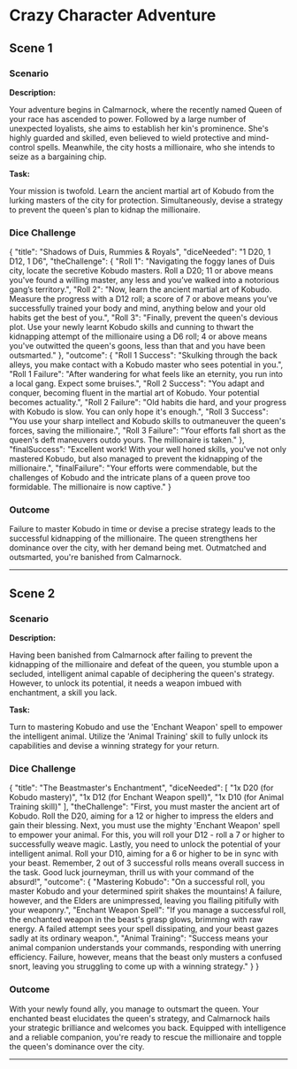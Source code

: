 # Crazy Character Adventure


## Scene 1

### Scenario

**Description:**

Your adventure begins in Calmarnock, where the recently named Queen of your race has ascended to power. Followed by a large number of unexpected loyalists, she aims to establish her kin's prominence. She's highly guarded and skilled, even believed to wield protective and mind-control spells. Meanwhile, the city hosts a millionaire, who she intends to seize as a bargaining chip.

**Task:**

Your mission is twofold. Learn the ancient martial art of Kobudo from the lurking masters of the city for protection. Simultaneously, devise a strategy to prevent the queen's plan to kidnap the millionaire.

### Dice Challenge

{
  "title": "Shadows of Duis, Rummies & Royals",
  "diceNeeded": "1 D20, 1 D12, 1 D6",
  "theChallenge": {
    "Roll 1": "Navigating the foggy lanes of Duis city, locate the secretive Kobudo masters. Roll a D20; 11 or above means you've found a willing master, any less and you’ve walked into a notorious gang’s territory.",
    "Roll 2": "Now, learn the ancient martial art of Kobudo. Measure the progress with a D12 roll; a score of 7 or above means you’ve successfully trained your body and mind, anything below and your old habits get the best of you.",
    "Roll 3": "Finally, prevent the queen's devious plot. Use your newly learnt Kobudo skills and cunning to thwart the kidnapping attempt of the millionaire using a D6 roll; 4 or above means you've outwitted the queen's goons, less than that and you have been outsmarted."
  },
  "outcome": {
    "Roll 1 Success": "Skulking through the back alleys, you make contact with a Kobudo master who sees potential in you.",
    "Roll 1 Failure": "After wandering for what feels like an eternity, you run into a local gang. Expect some bruises.",
    "Roll 2 Success": "You adapt and conquer, becoming fluent in the martial art of Kobudo. Your potential becomes actuality.",
    "Roll 2 Failure": "Old habits die hard, and your progress with Kobudo is slow. You can only hope it's enough.",
    "Roll 3 Success": "You use your sharp intellect and Kobudo skills to outmaneuver the queen's forces, saving the millionaire.",
    "Roll 3 Failure": "Your efforts fall short as the queen's deft maneuvers outdo yours. The millionaire is taken."
  },
  "finalSuccess": "Excellent work! With your well honed skills, you've not only mastered Kobudo, but also managed to prevent the kidnapping of the millionaire.",
  "finalFailure": "Your efforts were commendable, but the challenges of Kobudo and the intricate plans of a queen prove too formidable. The millionaire is now captive."
}

### Outcome

Failure to master Kobudo in time or devise a precise strategy leads to the successful kidnapping of the millionaire. The queen strengthens her dominance over the city, with her demand being met. Outmatched and outsmarted, you're banished from Calmarnock.

---


## Scene 2

### Scenario

**Description:**

Having been banished from Calmarnock after failing to prevent the kidnapping of the millionaire and defeat of the queen, you stumble upon a secluded, intelligent animal capable of deciphering the queen's strategy. However, to unlock its potential, it needs a weapon imbued with enchantment, a skill you lack.

**Task:**

Turn to mastering Kobudo and use the 'Enchant Weapon' spell to empower the intelligent animal. Utilize the 'Animal Training' skill to fully unlock its capabilities and devise a winning strategy for your return.

### Dice Challenge

{
  "title": "The Beastmaster's Enchantment",
  "diceNeeded": [
    "1x D20 (for Kobudo mastery)",
    "1x D12 (for Enchant Weapon spell)",
    "1x D10 (for Animal Training skill)"
  ],
  "theChallenge": "First, you must master the ancient art of Kobudo. Roll the D20, aiming for a 12 or higher to impress the elders and gain their blessing. Next, you must use the mighty 'Enchant Weapon' spell to empower your animal. For this, you will roll your D12 - roll a 7 or higher to successfully weave magic. Lastly, you need to unlock the potential of your intelligent animal. Roll your D10, aiming for a 6 or higher to be in sync with your beast. Remember, 2 out of 3 successful rolls means overall success in the task. Good luck journeyman, thrill us with your command of the absurd!",
  "outcome": {
    "Mastering Kobudo": "On a successful roll, you master Kobudo and your determined spirit shakes the mountains! A failure, however, and the Elders are unimpressed, leaving you flailing pitifully with your weaponry.",
    "Enchant Weapon Spell": "If you manage a successful roll, the enchanted weapon in the beast's grasp glows, brimming with raw energy. A failed attempt sees your spell dissipating, and your beast gazes sadly at its ordinary weapon.",
    "Animal Training": "Success means your animal companion understands your commands, responding with unerring efficiency. Failure, however, means that the beast only musters a confused snort, leaving you struggling to come up with a winning strategy."
  }
}

### Outcome

With your newly found ally, you manage to outsmart the queen. Your enchanted beast elucidates the queen's strategy, and Calmarnock hails your strategic brilliance and welcomes you back. Equipped with intelligence and a reliable companion, you're ready to rescue the millionaire and topple the queen's dominance over the city.

---
